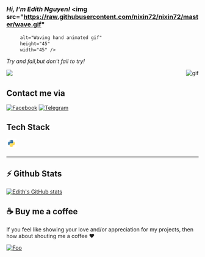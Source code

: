 ### *Hi, I'm Edith Nguyen!* <img src="https://raw.githubusercontent.com/nixin72/nixin72/master/wave.gif" 
         alt="Waving hand animated gif"
         height="45"
         width="45" />

*Try and fail,but don't fail to try!*

<img alt="gif" align="right" src="https://media.giphy.com/media/zOvBKUUEERdNm/giphy.gif"/>

![](https://komarev.com/ghpvc/?username=nedsion&label=Visitors+Count&color=brightgreen)

## Contact me via
[![Facebook](https://img.shields.io/badge/Facebook-0077B5?style=for-the-badge&logo=facebook&logoColor=white)](https://www.facebook.com/nedsion/) 
[![Telegram](https://img.shields.io/badge/Telegram-0077B5?style=for-the-badge&logo=telegram)](https://t.me/nedsion)


## Tech Stack

<img align="left" alt="Python" width="26px" src="https://raw.githubusercontent.com/github/explore/80688e429a7d4ef2fca1e82350fe8e3517d3494d/topics/python/python.png" />
<br />
<br />

---

## :zap: Github Stats
[![Edith's GitHub stats](https://github-readme-stats.vercel.app/api?username=nedsion)](https://github.com/nedsion)

## ☕ Buy me a coffee 
If you feel like showing your love and/or appreciation for my projects, then how about shouting me a coffee ❤

[![Foo](https://camo.githubusercontent.com/c3f856bacd5b09669157ed4774f80fb9d8622dd45ce8fdf2990d3552db99bd27/68747470733a2f2f7777772e6275796d6561636f666665652e636f6d2f6173736574732f696d672f637573746f6d5f696d616765732f6f72616e67655f696d672e706e67)](https://www.buymeacoffee.com/nedsion)
